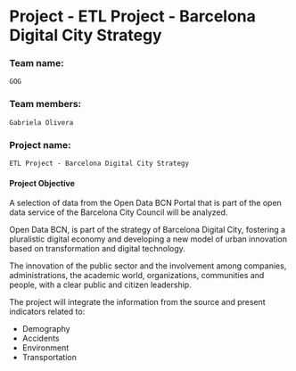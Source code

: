 # Project  - ETL Project - Barcelona Digital City Strategy

### Team name:
	GOG

### Team members:
	Gabriela Olivera

### Project name: 
	ETL Project - Barcelona Digital City Strategy

#### Project Objective

A selection of data from the Open Data BCN Portal that is part of the open data service of the Barcelona City Council will be analyzed.

Open Data BCN, is part of the strategy of Barcelona Digital City, fostering a pluralistic digital economy and developing a new model of urban innovation based on transformation and digital technology.

The innovation of the public sector and the involvement among companies, administrations, the academic world, organizations, communities and people, with a clear public and citizen leadership.

The project will integrate the information from the source and present indicators related to:
* Demography
* Accidents
* Environment
* Transportation